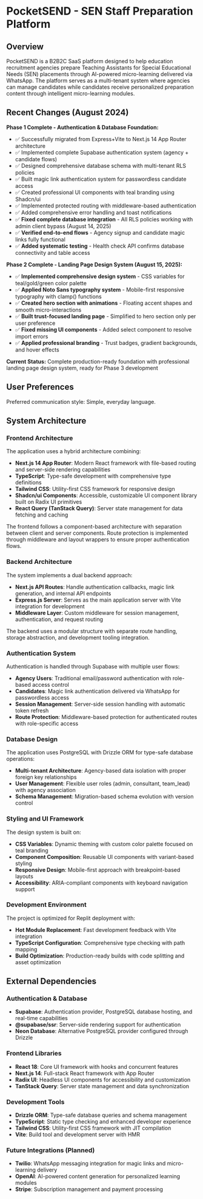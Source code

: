 # PocketSEND - SEN Staff Preparation Platform

## Overview

PocketSEND is a B2B2C SaaS platform designed to help education recruitment agencies prepare Teaching Assistants for Special Educational Needs (SEN) placements through AI-powered micro-learning delivered via WhatsApp. The platform serves as a multi-tenant system where agencies can manage candidates while candidates receive personalized preparation content through intelligent micro-learning modules.

## Recent Changes (August 2024)

**Phase 1 Complete - Authentication & Database Foundation:**
- ✅ Successfully migrated from Express+Vite to Next.js 14 App Router architecture
- ✅ Implemented complete Supabase authentication system (agency + candidate flows)
- ✅ Designed comprehensive database schema with multi-tenant RLS policies
- ✅ Built magic link authentication system for passwordless candidate access
- ✅ Created professional UI components with teal branding using Shadcn/ui
- ✅ Implemented protected routing with middleware-based authentication
- ✅ Added comprehensive error handling and toast notifications
- ✅ **Fixed complete database integration** - All RLS policies working with admin client bypass (August 14, 2025)
- ✅ **Verified end-to-end flows** - Agency signup and candidate magic links fully functional
- ✅ **Added systematic testing** - Health check API confirms database connectivity and table access

**Phase 2 Complete - Landing Page Design System (August 15, 2025):**
- ✅ **Implemented comprehensive design system** - CSS variables for teal/gold/green color palette
- ✅ **Applied Noto Sans typography system** - Mobile-first responsive typography with clamp() functions
- ✅ **Created hero section with animations** - Floating accent shapes and smooth micro-interactions
- ✅ **Built trust-focused landing page** - Simplified to hero section only per user preference
- ✅ **Fixed missing UI components** - Added select component to resolve import errors
- ✅ **Applied professional branding** - Trust badges, gradient backgrounds, and hover effects

**Current Status:** Complete production-ready foundation with professional landing page design system, ready for Phase 3 development

## User Preferences

Preferred communication style: Simple, everyday language.

## System Architecture

### Frontend Architecture

The application uses a hybrid architecture combining:

- **Next.js 14 App Router**: Modern React framework with file-based routing and server-side rendering capabilities
- **TypeScript**: Type-safe development with comprehensive type definitions
- **Tailwind CSS**: Utility-first CSS framework for responsive design
- **Shadcn/ui Components**: Accessible, customizable UI component library built on Radix UI primitives
- **React Query (TanStack Query)**: Server state management for data fetching and caching

The frontend follows a component-based architecture with separation between client and server components. Route protection is implemented through middleware and layout wrappers to ensure proper authentication flows.

### Backend Architecture

The system implements a dual backend approach:

- **Next.js API Routes**: Handle authentication callbacks, magic link generation, and internal API endpoints
- **Express.js Server**: Serves as the main application server with Vite integration for development
- **Middleware Layer**: Custom middleware for session management, authentication, and request routing

The backend uses a modular structure with separate route handling, storage abstraction, and development tooling integration.

### Authentication System

Authentication is handled through Supabase with multiple user flows:

- **Agency Users**: Traditional email/password authentication with role-based access control
- **Candidates**: Magic link authentication delivered via WhatsApp for passwordless access
- **Session Management**: Server-side session handling with automatic token refresh
- **Route Protection**: Middleware-based protection for authenticated routes with role-specific access

### Database Design

The application uses PostgreSQL with Drizzle ORM for type-safe database operations:

- **Multi-tenant Architecture**: Agency-based data isolation with proper foreign key relationships
- **User Management**: Flexible user roles (admin, consultant, team_lead) with agency association
- **Schema Management**: Migration-based schema evolution with version control

### Styling and UI Framework

The design system is built on:

- **CSS Variables**: Dynamic theming with custom color palette focused on teal branding
- **Component Composition**: Reusable UI components with variant-based styling
- **Responsive Design**: Mobile-first approach with breakpoint-based layouts
- **Accessibility**: ARIA-compliant components with keyboard navigation support

### Development Environment

The project is optimized for Replit deployment with:

- **Hot Module Replacement**: Fast development feedback with Vite integration
- **TypeScript Configuration**: Comprehensive type checking with path mapping
- **Build Optimization**: Production-ready builds with code splitting and asset optimization

## External Dependencies

### Authentication & Database
- **Supabase**: Authentication provider, PostgreSQL database hosting, and real-time capabilities
- **@supabase/ssr**: Server-side rendering support for authentication
- **Neon Database**: Alternative PostgreSQL provider configured through Drizzle

### Frontend Libraries
- **React 18**: Core UI framework with hooks and concurrent features
- **Next.js 14**: Full-stack React framework with App Router
- **Radix UI**: Headless UI components for accessibility and customization
- **TanStack Query**: Server state management and data synchronization

### Development Tools
- **Drizzle ORM**: Type-safe database queries and schema management
- **TypeScript**: Static type checking and enhanced developer experience
- **Tailwind CSS**: Utility-first CSS framework with JIT compilation
- **Vite**: Build tool and development server with HMR

### Future Integrations (Planned)
- **Twilio**: WhatsApp messaging integration for magic links and micro-learning delivery
- **OpenAI**: AI-powered content generation for personalized learning modules
- **Stripe**: Subscription management and payment processing